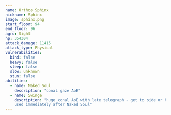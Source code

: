 ```yaml
---
name: Orthos Sphinx
nickname: Sphinx
image: sphinx.png
start_floor: 94
end_floor: 96
agro: Sight
hp: 354304
attack_damage: 11415
attack_type: Physical
vulnerabilities:
  bind: false
  heavy: false
  sleep: false
  slow: unknown
  stun: false
abilities:
  - name: Naked Soul
    description: "conal gaze AoE"
  - name: Swinge
    description: "huge conal AoE with late telegraph - get to side or behind;
    used immediately after Naked Soul"
---
```

